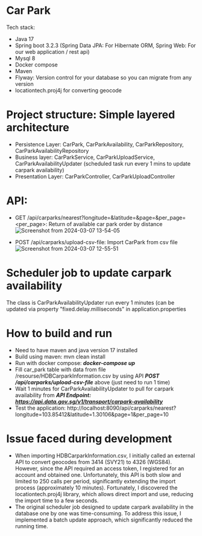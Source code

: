 # Car Park
Tech stack:
- Java 17
- Spring boot 3.2.3 (Spring Data JPA: For Hibernate ORM, Spring Web: For our web application / rest api)
- Mysql 8
- Docker compose
- Maven
- Flyway: Version control for your database so you can migrate from any version
- locationtech.proj4j for converting geocode

# Project structure: Simple layered architecture
- Persistence Layer: CarPark, CarParkAvailability, CarParkRepository, CarParkAvailabilityRepository
- Business layer: CarParkService, CarParkUploadService, CarParkAvailabilityUpdater (scheduled task run every 1 mins to update carpark availability)
- Presentation Layer: CarParkController, CarParkUploadController

# API:
- GET /api/carparks/nearest?longitude=<longitude>&latitude=<latitude>&page=<page>&per_page=<per_page>: Return of available car park order by distance
  ![Screenshot from 2024-03-07 13-54-05](https://github.com/nttrungit90/carpark/assets/9838628/26827708-358d-4f18-bd4d-1d727a2d3087)

- POST /api/carparks/upload-csv-file: Import CarPark from csv file
  ![Screenshot from 2024-03-07 12-55-51](https://github.com/nttrungit90/carpark/assets/9838628/f820f8d6-0478-4890-8a08-e0b01e1ef67a)

# Scheduler job to update carpark availability
The class is CarParkAvailabilityUpdater run every 1 minutes (can be updated via property "fixed.delay.milliseconds" in application.properties

# How to build and run
- Need to have maven and java version 17 installed
- Build using maven: mvn clean install
- Run with docker compose: **_docker-compose up_**
- Fill car_park table with data from file /resourse/HDBCarparkInformation.csv by using API **_POST /api/carparks/upload-csv-file_** above (just need to run 1 time)
- Wait 1 minutes for CarParkAvailabilityUpdater to pull for carpark availability from _**API Endpoint: https://api.data.gov.sg/v1/transport/carpark-availability**_
- Test the application: http://localhost:8090/api/carparks/nearest?longitude=103.85412&latitude=1.30106&page=1&per_page=10
# Issue faced during development
- When importing HDBCarparkInformation.csv, I initially called an external API to convert geocodes from 3414 (SVY21) to 4326 (WGS84). However, since the API required an access token, I registered for an account and obtained one. Unfortunately, this API is both slow and limited to 250 calls per period, significantly extending the import process (approximately 10 minutes). Fortunately, I discovered the locationtech.proj4j library, which allows direct import and use, reducing the import time to a few seconds.
- The original scheduler job designed to update carpark availability in the database one by one was time-consuming. To address this issue, I implemented a batch update approach, which significantly reduced the running time.